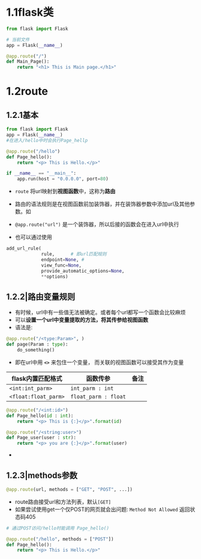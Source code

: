 # 1.1flask类

```python
from flask import Flask

# 当前文件
app = Flask(__name__)

@app.route("/")
def Main_Page():
    return "<h1> This is Main page.</h1>"

```
# 1.2route

## 1.2.1基本

```python
from flask import Flask
app = Flask(__name__)
#在进入/hello中时会执行Page_hellp

@app.route("/hello")
def Page_hello():
    return "<p> This is Hello.</p>"

if __name__ == "__main__":
    app.run(host = "0.0.0.0", port=80)
```
- `route` 将url映射到**视图函数**中，这称为**路由**
- 路由的语法规则是在视图函数前加装饰器，并在装饰器参数中添加url及其他参数。如
- `@app.route("url")` 是一个装饰器，所以后接的函数会在进入url中执行

- 也可以通过使用
```python
add_url_rule(
			 rule,      # 即url匹配规则 
			 endpoint=None, #
			 view_func=None, 
			 provide_automatic_options=None, 
			 **options)
``` 

## 1.2.2|路由变量规则


- 有时候，url中有一些值无法被确定。或者每个url都写一个函数会比较麻烦
- 可以**设置一个url中变量提取的方法，将其传参给视图函数**
- 语法是:
```python
@app.route("/<type:Param>", )
def page(Param : type):
    do_something()
```
- 即在url中用 **`<>`** 来包住一个变量， 而关联的视图函数可以接受其作为变量

| flask内置匹配格式    | 函数传参             | 备注    | 
| -------------------- | -------------------- | --- |
| `<int:int_parm>`     | `int_parm : int`     |     |
| `<float:float_parm>` | `float_parm : float` |     |


```python
@app.route("/<int:id>")
def Page_hello(id : int):
    return "<p> This is {:}</p>".format(id)

@app.route("/<string:user>")
def Page_user(user : str):
    return "<p> you are {:}</p>".format(user)
```
- 
## 1.2.3|methods参数
```python
@app.route(url, methods = ["GET", "POST", ...])
```
- route路由接受url和方法列表，默认`[GET]`
- 如果尝试使用get一个仅POST的网页就会出问题: `Method Not Allowed` 返回状态码405
```Python
# 通过POST访问/hello时能调用 Page_hello()

@app.route("/hello", methods = ["POST"])
def Page_hello():
    return "<p> This is Hello.</p>"
```